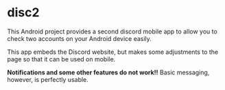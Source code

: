 # disc2

This Android project provides a second discord mobile app to allow you to check two accounts on your Android device easily.

This app embeds the Discord website, but makes some adjustments to the page so that it can be used on mobile.

**Notifications and some other features do not work!!** Basic messaging, however, is perfectly usable.
